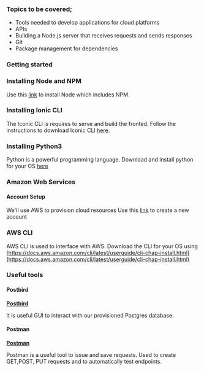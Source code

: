 
### Topics to be covered;

- Tools needed to develop applications for cloud platforms
- APIs
- Building a Node.js server that receives requests and sends responses
- Git
- Package management for dependencies

### Getting started

### Installing Node and NPM 

Use this [link](https://nodejs.org/en/download/) to install Node which includes NPM.

### Installing Ionic CLI

The Iconic CLI is requires to serve and build the fronted. Follow the instructions to download Iconic CLI [here](https://ionicframework.com/docs/installation/cli).

### Installing Python3

Python is a powerful programming language. Download and install python for your OS [here](https://www.python.org/downloads/)

### Amazon Web Services
  
#### Account Setup

We'll use AWS to provision cloud resources
Use this [link](https://portal.aws.amazon.com/billing/signup#/) to create a new account

### AWS CLI 

AWS CLI is used to interface with AWS. Download the CLI for your OS using [https://docs.aws.amazon.com/cli/latest/userguide/cli-chap-install.html](https://docs.aws.amazon.com/cli/latest/userguide/cli-chap-install.html)

### Useful tools 

#### Postbird

**[Postbird](https://github.com/paxa/postbird)**

It is useful GUI to interact with our provisioned Postgres database.

#### Postman

**[Postman](https://www.getpostman.com/downloads/)**

Postman is a useful tool to issue and save requests.
Used to create GET,POST, PUT  requests and to automatically test endpoints.
